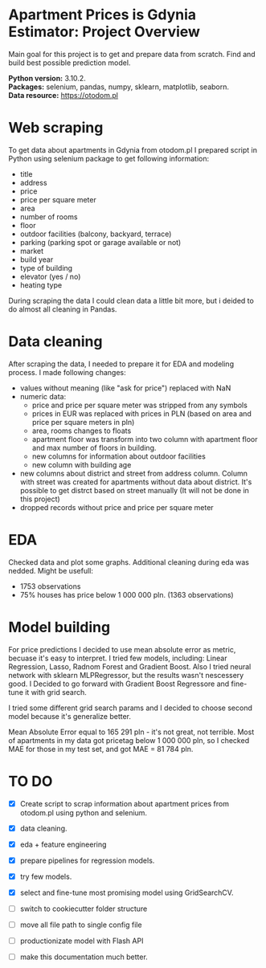 # Apartment Prices is Gdynia Estimator: Project Overview

Main goal for this project is to get and prepare data from scratch. Find and build best possible prediction model. 


**Python version:** 3.10.2.  
**Packages:** selenium, pandas, numpy, sklearn, matplotlib, seaborn.  
**Data resource:** https://otodom.pl


# Web scraping
To get data about apartments in Gdynia from otodom.pl I prepared script in 
Python using selenium package to get following information:
- title
- address
- price
- price per square meter
- area
- number of rooms
- floor
- outdoor facilities (balcony, backyard, terrace)
- parking (parking spot or garage available or not)
- market 
- build year
- type of building
- elevator (yes / no)
- heating type 

During scraping the data I could clean data a little bit more, but i deided to do almost all cleaning in Pandas.


# Data cleaning
After scraping the data, I needed to prepare it for EDA and modeling process. 
I made following changes:
- values without meaning (like "ask for price") replaced with NaN
- numeric data:
  - price and price per square meter was stripped from any symbols
  - prices in EUR was replaced with prices in PLN (based on area and price per square meters in pln)
  - area, rooms changes to floats
  - apartment floor was transform into two column with apartment floor and max number of floors in building.
  - new columns for information about outdoor facilities  
  - new column with building age 
- new columns about district and street from address column. Column with street was created for apartments without data about district. It's possible to get distrct based on street manually (It will not be done in this project)
- dropped records without price and price per square meter


# EDA
Checked data and plot some graphs. Additional cleaning during eda was nedded. 
Might be usefull:
- 1753 observations
- 75% houses has price below 1 000 000 pln. (1363 observations)


# Model building
For price predictions I decided to use mean absolute error as metric, becuase it's easy to interpret. I tried few models, including: Linear Regression, Lasso, Radnom Forest and Gradient Boost. Also I tried neural network with sklearn MLPRegressor, but the results wasn't nescessery good. I Decided to go forward with Gradient Boost Regressore and fine-tune it with grid search. 

I tried some different grid search params and I decided to choose second model because it's generalize better. 

Mean Absolute Error equal to 165 291 pln - it's not great, not terrible. Most of apartments in my data got pricetag below 1 000 000 pln, so I checked MAE for those in my test set, and got MAE = 81 784 pln. 


# TO DO
- [x] Create script to scrap information about apartment prices from otodom.pl using python and selenium.  
- [x] data cleaning.
- [x] eda + feature engineering
- [x] prepare pipelines for regression models.  
- [x] try few models.   
- [x] select and fine-tune most promising model using GridSearchCV.   
- [ ] switch to cookiecutter folder structure
- [ ] move all file path to single config file
- [ ] productionizate model with Flash API
- [ ] make this documentation much better.   
  
   
